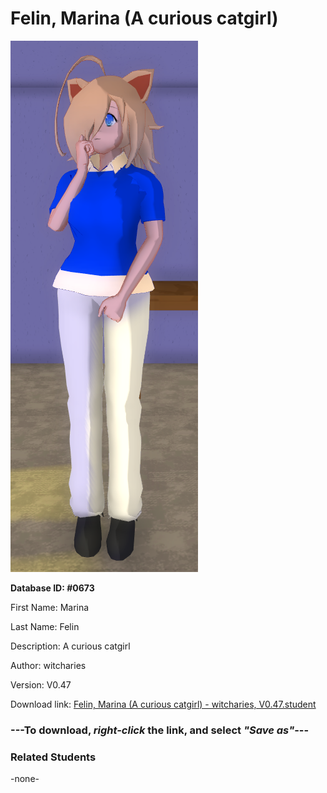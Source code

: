 # Felin, Marina (A curious catgirl)

<img src="Files/Images/Felin, Marina (A curious catgirl).png" title="Felin, Marina (A curious catgirl) - witcharies, V0.47">

**Database ID: #0673**

First Name: Marina

Last Name: Felin

Description: A curious catgirl

Author: witcharies

Version: V0.47

Download link: <a href="https://raw.githubusercontent.com/Arbiter1223/Daigaku-Gurashi-Custom-Students/master/Files/Studen%20Files/Felin%2C%20Marina%20(A%20curious%20catgirl)%20-%20witcharies%2C%20V0.47.student">Felin, Marina (A curious catgirl) - witcharies, V0.47.student</a>

### ---**To download, _right-click_ the link, and select _"Save as"_**---

### Related Students

-none-

